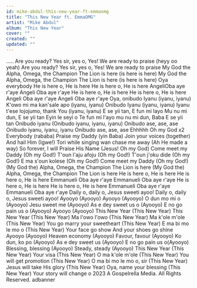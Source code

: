 ```yaml
---
id: mike-abdul-this-new-year-ft-emmaomg
title: "This New Year ft. EmmaOMG"
artist: "Mike Abdul"
album: "This New Year"
cover: ""
created: ""
updated: ""
---
```


.....
Are you ready?
Yes sir, yes o, Yes!
We are ready to praise
(heyy oo yeah)
Are you ready?
Yes sir, yes o, Yes!
We are ready to praise
My God the Alpha, Omega, the Champion
The Lion is here (is here is here)
My God the Alpha, Omega, the Champion
The Lion is here (is here is here)
Oya everybody
He is here o, He is here
He is here o, He is here
AngeliOba aye r'aye
Angeli Oba aye r'aye
He is here o, He is here
He is here o, He is here
Angeli Oba aye r'aye
Angeli Oba aye r'aye
Oya, onibudo Iyanu (iyanu, iyanu)
K'owo mi ma kan'sale apo (iyanu, iyanu)
Onibudo Iyanu (iyanu, iyanu)
Iyanu t'ese lojojumo, thank You (iyanu, iyanu)
E se yii tan,
E fun mi layo
Mu nu mi dun, E se yii tan
Eyin le seyi o
Te fun mi l'ayo mu nu mi dun, Baba
E se yii tan
Onibudo iyanu
(Onibudo iyanu, iyanu, iyanu)
Onibudo ase, ase, ase
Onibudo iyanu, iyanu, iyanu
Onibudo ase, ase, ase
Ehhhhh Oh my God x2
Everybody (rababa)
Praise my Daddy (yin Baba)
Join your voices (together)
And hail Him (Igwe!)
Tori while singing wan chase me away
(Ah He made a way)
So forever, I will Praise His Name
(Jesus! Oh my God)
Come meet my Daddy
(Oh my God!)
T'oun l'aju afoju
(Oh my God!)
T'oun j'oku dide
(Oh my God!)
E ma s'oun kolese
(Oh my God!)
Come meet my Daddy
(Oh my God!)
(My God the)
Alpha, Omega, the Champion
The Lion is here
(My God the)
Alpha, Omega, the Champion
The Lion is here
He is here o, He is here
He is here o, He is here
Emmanueli Oba aye r'aye
Emmanueli Oba aye r'aye
He is here o, He is here
He is here o, He is here
Emmanueli Oba aye r'aye
Emmanueli Oba aye r'aye
Daily o, daily o,
Jesus sweeti ayoo!
Daily o, daily o,
Jesus sweeti ayoo!
Ayooyo (Ayooyo)
Ayooyo (Ayooyo)
O dun mo mi o (Ayooyo)
Jesu sweet me (Ayooyo)
As e dey sweet us o (Ayooyo)
E no go pain us o (Ayooyo)
Ayooyo (Ayooyo)
This New Year (This New Year)
This New Year (This New Year)
Ma l'owo l'owo (This New Year)
Ma k'ole m'ole (This New Year)
You go marry your sweetheart (This New Year)
E ma bi mo le mo o (This New Year)
Your face go show
And your shoes go shine
Ayooyo (Ayooyo)
Heaven economy (Ayooyo)
Favour, favour (Ayooyo)
Ko dun, ko po (Ayooyo)
As e dey sweet us (Ayooyo)
E no go pain us o(Ayooyo)
Blessing, blessing (Ayooyo)
Steady, steady (Ayooyo)
This New Year (This New Year)
Your visa (This New Year)
O ma k'ole m'ole (This New Year)
You will get promotion (This New Year)
O ma bi mo le mo o, sir (This New Year)
Jesus will take His glory (This New Year)
Oya, name your blessing (This New Year)
Your story will change o
2023 A Gospelrella Media. All Rights Reserved.
adbanner